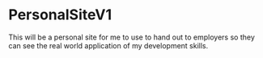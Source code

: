 # PersonalSiteV1
This will be a personal site for me to use to hand out to employers so they can see the real world application of my development skills.
